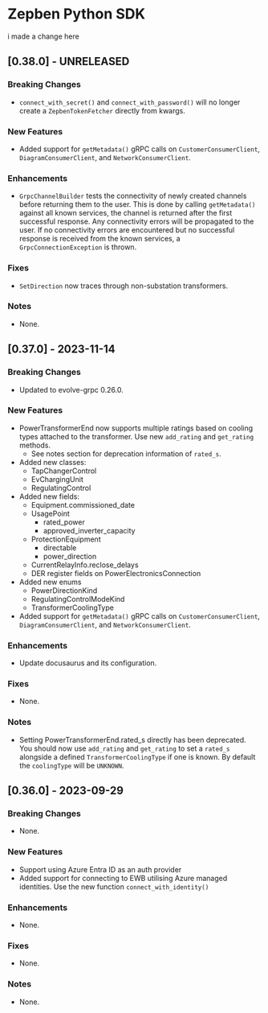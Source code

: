 # Zepben Python SDK
i made a change here
## [0.38.0] - UNRELEASED
### Breaking Changes
* `connect_with_secret()` and `connect_with_password()` will no longer create a `ZepbenTokenFetcher` directly from kwargs.

### New Features
* Added support for `getMetadata()` gRPC calls on `CustomerConsumerClient`, `DiagramConsumerClient`, and `NetworkConsumerClient`.

### Enhancements
* `GrpcChannelBuilder` tests the connectivity of newly created channels before returning them to the user. This is done by calling `getMetadata()` against all
known services, the channel is returned after the first successful response. Any connectivity errors will be propagated to the user. If no connectivity errors
are encountered but no successful response is received from the known services, a `GrpcConnectionException` is thrown.

### Fixes
* `SetDirection` now traces through non-substation transformers.

### Notes
* None.

## [0.37.0] - 2023-11-14
### Breaking Changes
* Updated to evolve-grpc 0.26.0.

### New Features
* PowerTransformerEnd now supports multiple ratings based on cooling types attached to the transformer. Use new `add_rating` and `get_rating` methods.
    * See notes section for deprecation information of `rated_s`.
* Added new classes:
    * TapChangerControl
    * EvChargingUnit
    * RegulatingControl
* Added new fields:
    * Equipment.commissioned_date
    * UsagePoint
        * rated_power
        * approved_inverter_capacity
    * ProtectionEquipment
        * directable
        * power_direction
    * CurrentRelayInfo.reclose_delays
    * DER register fields on PowerElectronicsConnection
* Added new enums
    * PowerDirectionKind
    * RegulatingControlModeKind
    * TransformerCoolingType
* Added support for `getMetadata()` gRPC calls on `CustomerConsumerClient`, `DiagramConsumerClient`, and `NetworkConsumerClient`.

### Enhancements
* Update docusaurus and its configuration.

### Fixes
* None.

### Notes
* Setting PowerTransformerEnd.rated_s directly has been deprecated. You should now use `add_rating` and `get_rating` to set a `rated_s` alongside a defined 
  `TransformerCoolingType` if one is known. By default the `coolingType` will be `UNKNOWN`.

## [0.36.0] - 2023-09-29
### Breaking Changes
* None.

### New Features
* Support using Azure Entra ID as an auth provider 
* Added support for connecting to EWB utilising Azure managed identities. Use the new function `connect_with_identity()`

### Enhancements
* None.

### Fixes
* None.

### Notes
* None.
